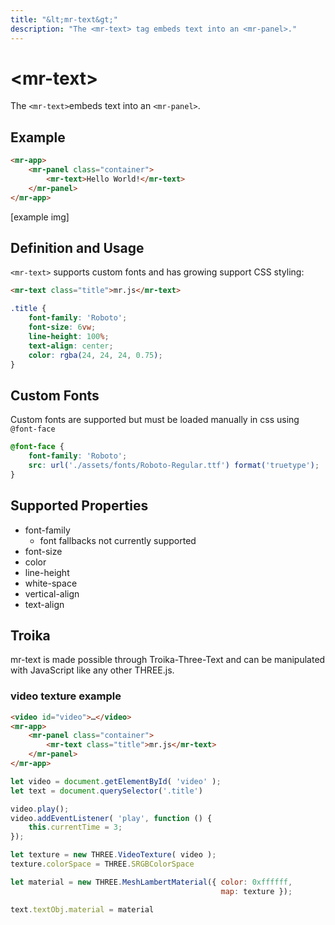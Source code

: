 ```yaml
---
title: "&lt;mr-text&gt;"
description: "The <mr-text> tag embeds text into an <mr-panel>."
---
```

# &lt;mr-text&gt;

The `<mr-text>`embeds text into an `<mr-panel>`.

## Example

```html
<mr-app>
    <mr-panel class="container">
        <mr-text>Hello World!</mr-text>
    </mr-panel>
</mr-app>
```

\[example img\]

## Definition and Usage

`<mr-text>` supports custom fonts and has growing support CSS styling:

```html
<mr-text class="title">mr.js</mr-text>
```

```css
.title {
    font-family: 'Roboto';
    font-size: 6vw;
    line-height: 100%;
    text-align: center;
    color: rgba(24, 24, 24, 0.75);
}
```

## Custom Fonts

Custom fonts are supported but must be loaded manually in css using `@font-face`

```css
@font-face {
    font-family: 'Roboto';
    src: url('./assets/fonts/Roboto-Regular.ttf') format('truetype');
}
```

## Supported  Properties

* font-family
  * font fallbacks not currently supported
* font-size
* color
* line-height
* white-space
* vertical-align
* text-align

## Troika

mr-text is made possible through Troika-Three-Text and can be manipulated with JavaScript like any other THREE.js.

### video texture example

```html
<video id="video">…</video>
<mr-app>
    <mr-panel class="container">
        <mr-text class="title">mr.js</mr-text>
    </mr-panel>
</mr-app>
```

```javascript
let video = document.getElementById( 'video' );
let text = document.querySelector('.title') 

video.play();
video.addEventListener( 'play', function () {
    this.currentTime = 3;
});

let texture = new THREE.VideoTexture( video );
texture.colorSpace = THREE.SRGBColorSpace

let material = new THREE.MeshLambertMaterial({ color: 0xffffff, 
                                               map: texture });

text.textObj.material = material
```